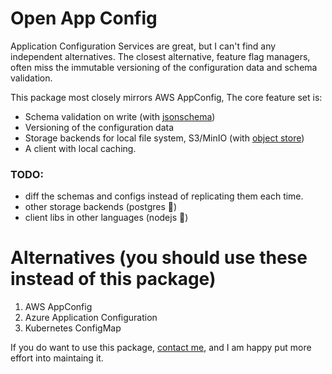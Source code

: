 # Open App Config

Application Configuration Services are great, but I can't find any independent alternatives. The closest alternative, feature flag managers, often miss the immutable versioning of the configuration data and schema validation.

 This package most closely mirrors AWS AppConfig, The core feature set is:
- Schema validation on write (with [jsonschema](https://crates.io/crates/jsonschema))
- Versioning of the configuration data
- Storage backends for local file system, S3/MinIO (with [object store](https://crates.io/crates/object_store))
- A client with local caching.

### TODO:
- diff the schemas and configs instead of replicating them each time.
- other storage backends (postgres :eyes:)
- client libs in other languages (nodejs :eyes:)

# Alternatives (you should use these instead of this package)
1. AWS AppConfig
2. Azure Application Configuration
3. Kubernetes ConfigMap

If you do want to use this package, [contact me](https://sachiniyer.com/contact), and I am happy put more effort into maintaing it.

